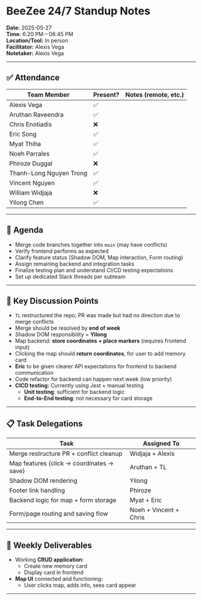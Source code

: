 # BeeZee 24/7 Standup Notes

**Date:** 2025-05-27  
**Time:** 6:20 PM – 06:45 PM  
**Location/Tool:** In person   
**Facilitator:** Alexis Vega  
**Notetaker:** Alexis Vega

---

## ✅ Attendance

| Team Member             | Present? | Notes (remote, etc.) |
| ----------------------- | -------- | --------------------- |
| Alexis Vega             | ✅       |                       |
| Aruthan Raveendra       | ✅       |                       |
| Chris Enotiadis         | ❌       |                       |
| Eric Song               | ✅       |                       |
| Myat Thiha              | ✅       |                       |
| Noeh Parrales           | ✅       |                       |
| Phiroze Duggal          | ❌       |                       |
| Thanh-Long Nguyen Trong | ✅       |                       |
| Vincent Nguyen          | ✅       |                       |
| William Widjaja         | ❌       |                       |
| Yilong Chen             | ✅       |                       |

---

## 🧠 Agenda

- Merge code branches together into `main` (may have conflicts)
- Verify frontend performs as expected
- Clarify feature status (Shadow DOM, Map interaction, Form routing)
- Assign remaining backend and integration tasks
- Finalize testing plan and understand CI/CD testing expectations
- Set up dedicated Slack threads per subteam

---

## 📌 Key Discussion Points

- `TL` restructured the repo; PR was made but had no direction due to merge conflicts
- Merge should be resolved by **end of week**
- Shadow DOM responsibility = **Yilong**
- Map backend: **store coordinates + place markers** (requires frontend input)
- Clicking the map should **return coordinates**, for user to add memory card
- **Eric** to be given clearer API expectations for frontend to backend communication
- Code refactor for backend can happen next week (low priority)
- **CICD testing:** Currently using Jest + manual testing
  - **Unit testing**: sufficient for backend logic
  - **End-to-End testing**: not necessary for card storage

---

## 📋 Task Delegations

| Task                                     | Assigned To                  |
|------------------------------------------|-------------------------------|
| Merge restructure PR + conflict cleanup  | Widjaja + Alexis             |
| Map features (click → coordinates → save)| Aruthan + TL                 |
| Shadow DOM rendering                     | Yilong                       |
| Footer link handling                     | Phiroze                      |
| Backend logic for map + form storage     | Myat + Eric                  |
| Form/page routing and saving flow        | Noeh + Vincent + Chris       |

---

## 🎯 Weekly Deliverables

- Working **CRUD application**:
  - Create new memory card
  - Display card in frontend
- **Map UI** connected and functioning:
  - User clicks map, adds info, sees card appear

---